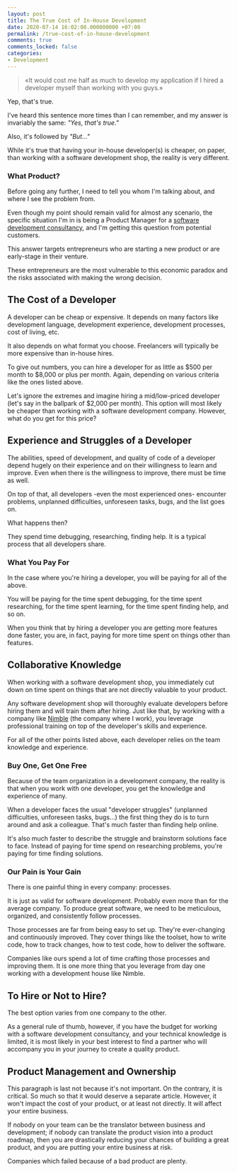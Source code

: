 ```yaml
---
layout: post
title: The True Cost of In-House Development
date: 2020-07-14 16:02:08.000000000 +07:00
permalink: /true-cost-of-in-house-development
comments: true
comments_locked: false
categories:
- Development
---
```


> &laquo;It would cost me half as much to develop my application if I hired a developer myself than working with you guys.&raquo;

Yep, that's true.

I've heard this sentence more times than I can remember, and my answer is invariably the same: *"Yes, that's true."*

Also, it's followed by *"But..."*

While it's true that having your in-house developer(s) is cheaper, on paper, than working with a software development shop, the reality is very different.

### What Product?

Before going any further, I need to tell you whom I'm talking about, and where I see the problem from.

Even though my point should remain valid for almost any scenario, the specific situation I'm in is being a Product Manager for a [software development consultancy](https://nimblehq.co), and I'm getting this question from potential customers.

This answer targets entrepreneurs who are starting a new product or are early-stage in their venture.

These entrepreneurs are the most vulnerable to this economic paradox and the risks associated with making the wrong decision.

## The Cost of a Developer

A developer can be cheap or expensive. It depends on many factors like development language, development experience, development processes, cost of living, etc.

It also depends on what format you choose. Freelancers will typically be more expensive than in-house hires.

To give out numbers, you can hire a developer for as little as $500 per month to $8,000 or plus per month. Again, depending on various criteria like the ones listed above.

Let's ignore the extremes and imagine hiring a mid/low-priced developer (let's say in the ballpark of $2,000 per month). This option will most likely be cheaper than working with a software development company. However, what do you get for this price?

## Experience and Struggles of a Developer

The abilities, speed of development, and quality of code of a developer depend hugely on their experience and on their willingness to learn and improve. Even when there is the willingness to improve, there must be time as well.

On top of that, all developers -even the most experienced ones- encounter problems, unplanned difficulties, unforeseen tasks, bugs, and the list goes on.

What happens then?

They spend time debugging, researching, finding help. It is a typical process that all developers share.

### What You Pay For

In the case where you're hiring a developer, you will be paying for all of the above.

You will be paying for the time spent debugging, for the time spent researching, for the time spent learning, for the time spent finding help, and so on.

When you think that by hiring a developer you are getting more features done faster, you are, in fact, paying for more time spent on things other than features.

## Collaborative Knowledge

When working with a software development shop, you immediately cut down on time spent on things that are not directly valuable to your product.

Any software development shop will thoroughly evaluate developers before hiring them and will train them after hiring. Just like that, by working with a company like [Nimble](https://nimblehq.co) (the company where I work), you leverage professional training on top of the developer's skills and experience.

For all of the other points listed above, each developer relies on the team knowledge and experience.

### Buy One, Get One Free

Because of the team organization in a development company, the reality is that when you work with one developer, you get the knowledge and experience of many.

When a developer faces the usual "developer struggles" (unplanned difficulties, unforeseen tasks, bugs...) the first thing they do is to turn around and ask a colleague. That's much faster than finding help online.

It's also much faster to describe the struggle and brainstorm solutions face to face. Instead of paying for time spend on researching problems, you're paying for time finding solutions.

### Our Pain is Your Gain

There is one painful thing in every company: processes.

It is just as valid for software development. Probably even more than for the average company. To produce great software, we need to be meticulous, organized, and consistently follow processes.

Those processes are far from being easy to set up. They're ever-changing and continuously improved. They cover things like the toolset, how to write code, how to track changes, how to test code, how to deliver the software.

Companies like ours spend a lot of time crafting those processes and improving them. It is one more thing that you leverage from day one working with a development house like Nimble.

## To Hire or Not to Hire?

The best option varies from one company to the other.

As a general rule of thumb, however, if you have the budget for working with a software development consultancy, and your technical knowledge is limited, it is most likely in your best interest to find a partner who will accompany you in your journey to create a quality product.

## Product Management and Ownership

This paragraph is last not because it's not important. On the contrary, it is critical. So much so that it would deserve a separate article. However, it won't impact the cost of your product, or at least not directly. It will affect your entire business.

If nobody on your team can be the translator between business and development; if nobody can translate the product vision into a product roadmap, then you are drastically reducing your chances of building a great product, and you are putting your entire business at risk.

Companies which failed because of a bad product are plenty.
